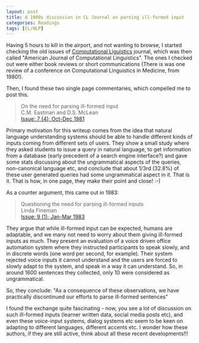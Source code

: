 ```yaml
---
layout: post
title: A 1980s discussion in CL Journal on parsing ill-formed input
categories: Readings
tags: [CL/NLP]
---
```


Having 5 hours to kill in the airport, and not wanting to browse, I started checking the old issues of [Computational Liguistics](https://www.mitpressjournals.org/loi/coli) journal, which was then called "American Journal of Computational Linguistics". The ones I checked out were either book reviews or short communications (There is was one review of a conference on Computational Linguistics in Medicine, from 1980!). 

Then, I found these two single page commentaries, which compelled me to post this.

> On the need for parsing ill-formed input  
> C.M. Eastman and D.S. McLean  
> [Issue: 7 (4); Oct-Dec 1981](https://aclanthology.coli.uni-saarland.de/events/cl-1981)  

Primary motivation for this writeup comes from the idea that natural language understanding systems should be able to handle different kinds of inputs coming from different sets of users. They show a small study where they asked students to issue a query in natural language, to get information from a database (early precedent of a search engine interface?) and gave some stats discussing about the ungrammatical aspects of the queries, non-canonical language etc, and conclude that about 1/3rd (32.8%) of these user generated queries had some ungrammatical aspect in it. That is it. That is how, in one page, they make their point and close! :-) 

As a counter argument, this came out in 1983:  
> Questioning the need for parsing ill-formed inputs  
> Linda Fineman  
> [Issue: 9 (1); Jan-Mar 1983](https://aclanthology.coli.uni-saarland.de/events/cl-1983)  

They argue that while ill-formed input can be expected, humans are adaptable, and we many not need to worry about them giving ill-formed inputs as much. They present an evaluation of a voice driven office automation system where they instructed participants to speak slowly, and in discrete words (one word per second, for example). Their system rejected voice inputs it cannot understand and the users are forced to slowly adapt to the system, and speak in a way it can understand. So, in around 1600 sentences they collected, only 10 were considered as ungrammatical. 

So, they conclude:
"As a consequence of these observations, we have practically discontinued our efforts to parse ill-formed sentences" 

I found the exchange quite fascinating - now, you see a lot of discussion on such ill-formed inputs (learner written data, social media posts etc), and even these voice-input systems, dialog systems etc seem to be keen on adapting to different languages, different accents etc. I wonder how these authors, if they are still active, think about all these recent developments!!!
